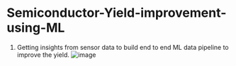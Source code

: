 # Semiconductor-Yield-improvement-using-ML
1.  Getting insights from sensor data to build end to end ML data pipeline to improve the yield.
![image](https://user-images.githubusercontent.com/54213633/230373672-006074ee-cae7-4525-9222-ed97cb3b3c6c.png)

 
